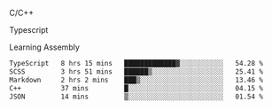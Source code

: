 <p>C/C++</p>
<p> Typescript</p>
<p>Learning Assembly</p>

<!--START_SECTION:waka-->

```txt
TypeScript   8 hrs 15 mins   █████████████▓░░░░░░░░░░░   54.28 %
SCSS         3 hrs 51 mins   ██████▒░░░░░░░░░░░░░░░░░░   25.41 %
Markdown     2 hrs 2 mins    ███▒░░░░░░░░░░░░░░░░░░░░░   13.46 %
C++          37 mins         █░░░░░░░░░░░░░░░░░░░░░░░░   04.15 %
JSON         14 mins         ▒░░░░░░░░░░░░░░░░░░░░░░░░   01.54 %
```

<!--END_SECTION:waka-->
